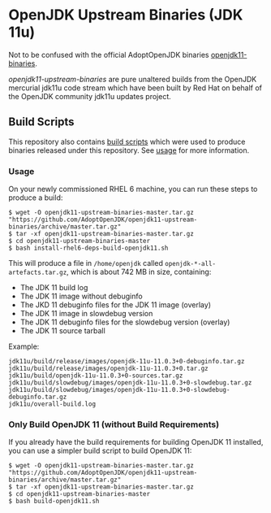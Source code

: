 # OpenJDK Upstream Binaries (JDK 11u)

Not to be confused with the official AdoptOpenJDK binaries [openjdk11-binaries](https://github.com/AdoptOpenJDK/openjdk11-binaries).

_openjdk11-upstream-binaries_ are pure unaltered builds from the OpenJDK mercurial jdk11u code stream which have been built by Red Hat on behalf of the OpenJDK community jdk11u updates project.

## Build Scripts

This repository also contains [build scripts](install-rhel6-deps-build-openjdk11.sh) which were used to produce binaries released under this repository. See [usage](README.md#Usage) for more information.

### Usage

On your newly commissioned RHEL 6 machine, you can run these steps to produce a build:

    $ wget -O openjdk11-upstream-binaries-master.tar.gz "https://github.com/AdoptOpenJDK/openjdk11-upstream-binaries/archive/master.tar.gz"
    $ tar -xf openjdk11-upstream-binaries-master.tar.gz
    $ cd openjdk11-upstream-binaries-master
    $ bash install-rhel6-deps-build-openjdk11.sh

This will produce a file in `/home/openjdk` called `openjdk-*-all-artefacts.tar.gz`,
which is about 742 MB in size, containing:

 * The JDK 11 build log
 * The JDK 11 image without debuginfo
 * The JKD 11 debuginfo files for the JDK 11 image (overlay)
 * The JDK 11 image in slowdebug version
 * The JDK 11 debuginfo files for the slowdebug version (overlay)
 * The JDK 11 source tarball

Example:

    jdk11u/build/release/images/openjdk-11u-11.0.3+0-debuginfo.tar.gz
    jdk11u/build/release/images/openjdk-11u-11.0.3+0.tar.gz
    jdk11u/build/openjdk-11u-11.0.3+0-sources.tar.gz
    jdk11u/build/slowdebug/images/openjdk-11u-11.0.3+0-slowdebug.tar.gz
    jdk11u/build/slowdebug/images/openjdk-11u-11.0.3+0-slowdebug-debuginfo.tar.gz
    jdk11u/overall-build.log

### Only Build OpenJDK 11 (without Build Requirements)

If you already have the build requirements for building OpenJDK 11 installed, you can
use a simpler build script to build OpenJDK 11:

    $ wget -O openjdk11-upstream-binaries-master.tar.gz "https://github.com/AdoptOpenJDK/openjdk11-upstream-binaries/archive/master.tar.gz"
    $ tar -xf openjdk11-upstream-binaries-master.tar.gz
    $ cd openjdk11-upstream-binaries-master
    $ bash build-openjdk11.sh
